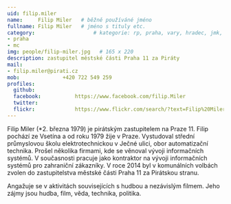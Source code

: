 ```yaml
---
uid: filip.miler
name:     Filip Miler  	# běžně používáné jméno
fullname: Filip Miler  	# jméno s tituly etc.
category:                 	# kategorie: rp, praha, vary, hradec, jmk, senat
- praha
- mc
img: people/filip-miler.jpg   # 165 x 220
description: zastupitel městské části Praha 11 za Piráty             	# kratký popis, max 160 znaků
mail:
- filip.miler@pirati.cz
mob:			  +420 722 549 259
profiles:
  github:                 
  facebook: 		  https://www.facebook.com/filip.Miler
  twitter: 		  
  flickr:     		  https://www.flickr.com/search/?text=Filip%20Miler
---
```


Filip Miler (*2. března 1979) je pirátským zastupitelem na Praze 11. Filip pochází ze Vsetína a od roku 1979 žije v Praze. Vystudoval střední průmyslovou školu elektrotechnickou v Ječné ulici, obor automatizační technika. Prošel několika firmami, kde se věnoval vývoji informačních systémů. V současnosti pracuje jako kontraktor na vývoji informačních systémů pro zahraniční zákazníky. V roce 2014 byl v komunálních volbách zvolen do zastupitelstva městské části Praha 11 za Pirátskou stranu. 

Angažuje se v aktivitách souvisejících s hudbou a nezávislým filmem. Jeho zájmy jsou hudba, film, věda, technika, politika.
